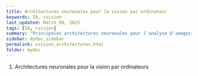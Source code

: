 ```yaml
---
title: Architectures neuronales pour la vision par ordinateur
keywords: IA, cvision
last_updated: March 09, 2025
tags: [IA, cvision]
summary: "Principales architectures neuronales pour l'analyse d'images"
sidebar: mydoc_sidebar
permalink: cvision_architectures.html
folder: mydoc
---
```


1.	Architectures neuronales pour la vision par ordinateurs
